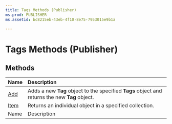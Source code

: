 ```yaml
---
title: Tags Methods (Publisher)
ms.prod: PUBLISHER
ms.assetid: bc8215eb-43eb-4f10-8e75-7953015e9b1a

---
```



# Tags Methods (Publisher)

## Methods



|**Name**|**Description**|
|:-----|:-----|
| [Add](tags.add-method-publisher.md)|Adds a new  **Tag** object to the specified **Tags** object and returns the new **Tag** object.|
| [Item](tags.item-method-publisher.md)|Returns an individual object in a specified collection.|
|Name|Description|

